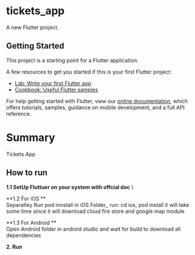 # tickets_app

A new Flutter project.

## Getting Started

This project is a starting point for a Flutter application.

A few resources to get you started if this is your first Flutter project:

- [Lab: Write your first Flutter app](https://flutter.dev/docs/get-started/codelab)
- [Cookbook: Useful Flutter samples](https://flutter.dev/docs/cookbook)

For help getting started with Flutter, view our
[online documentation](https://flutter.dev/docs), which offers tutorials,
samples, guidance on mobile development, and a full API reference.




# Summary

Tickets App

## How to run

**1.1 SetUp Fluttuer on your system with offcial doc** \

**1.2 For iOS ** \
 Separatley Run pod innstall in iOS Folder,, run: cd ios, pod install
 it will take some time since it will download cloud fire store and google map module 


**1.3 For Android ** \
 Open Android folder in android studio and wait for build to download all dependencies

**2. Run**
